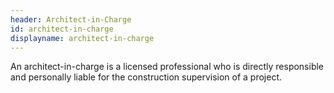 ```yaml
---
header: Architect-in-Charge
id: architect-in-charge
displayname: architect-in-charge
---
```

An architect-in-charge is a licensed professional who is directly responsible and personally liable for the construction supervision of a project.
